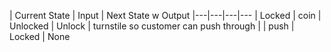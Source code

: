 | Current State	| Input	| Next State w	Output
|---|---|---|---
| Locked	| coin	| Unlocked	| Unlock | turnstile so customer can push through
| | push	| Locked	| None
